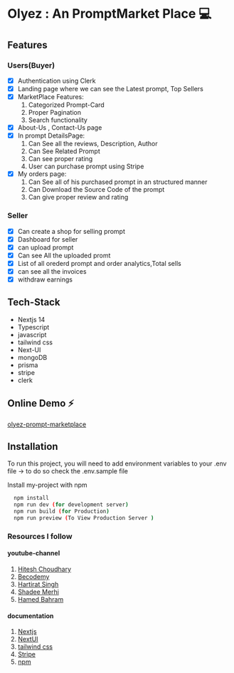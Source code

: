 # Olyez : An PromptMarket Place 💻

## Features

### Users(Buyer) 
- [x] Authentication using Clerk
- [x] Landing page where we can see the Latest prompt, Top Sellers
- [x] MarketPlace Features:
    1. Categorized Prompt-Card
    2. Proper Pagination
    3. Search functionality
- [x] About-Us , Contact-Us page
- [x] In prompt DetailsPage:
    1. Can See all the reviews, Description, Author
    2. Can See Related Prompt
    3. Can see proper rating 
    4. User can purchase prompt using Stripe
- [x] My orders page:
    1. Can See all of his purchased prompt in an structured manner
    2. Can Download the Source Code of the prompt
    3. Can give proper review and rating

### Seller
- [x] Can create a shop for selling prompt 
- [x] Dashboard for seller  
- [x] can upload prompt 
- [x] Can see All the uploaded promt
- [x] List of all orederd prompt and order analytics,Total sells
- [x] can see all the invoices    
- [x] withdraw earnings

## Tech-Stack
- Nextjs 14
- Typescript
- javascript
- tailwind css
- Next-UI
- mongoDB
- prisma
- stripe
- clerk

## Online Demo ⚡️

[olyez-prompt-marketplace](https://olyez-prompt-market-place.vercel.app)



## Installation
To run this project, you will need to add  environment variables to your .env file 
-> to do so check the .env.sample file

Install my-project with npm

```bash
  npm install
  npm run dev (for development server)
  npm run build (for Production)
  npm run preview (To View Production Server )
```

### Resources I follow 

#### youtube-channel
1. [Hitesh Choudhary](https://www.youtube.com/@HiteshChoudharydotcom)
2. [Becodemy](https://www.youtube.com/@BecodemyOfficial)
3. [Hartirat Singh](https://www.youtube.com/@harkirat1)
4. [Shadee Merhi](https://www.youtube.com/@shadmerhi)
5. [Hamed Bahram](https://www.youtube.com/@hamedbahram)

#### documentation
1. [Nextjs](https://nextjs.org/)
2. [NextUI](https://nextui.org/)
3. [tailwind css](https://tailwindcss.com/)
4. [Stripe](https://stripe.com/)
5. [npm](https://www.npmjs.com/)

